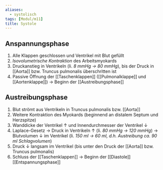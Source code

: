 ```yaml
---
aliases:
  - systolisch
tags: [Modul/m11]
title: Systole
---
```


## Anspannungsphase

1.  Alle Klappen geschlossen und Ventrikel mit Blut gefüllt
2.  _Isovolumetrische Kontraktion_ des Arbeitsmyokards
3.  Druckanstieg in Ventrikeln (li. _8 mmHg → 80 mmHg_), bis der Druck in [[Aorta]] bzw. Truncus pulmonalis überschritten ist
4.  Passive Öffnung der [[Taschenklappen]] ([[Pulmonalklappe]] und [[Aortenklappe]]) → Beginn der [[Austreibungsphase]]

## Austreibungsphase

1.  Blut strömt aus Ventrikeln in Truncus pulmonalis bzw. [[Aorta]]
2.  Weitere Kontraktion des Myokards (beginnend an distalem Septum und Herzspitze)
3.  Wanddicke der Ventrikel ↑ und Innendurchmesser der Ventrikel ↓
4.  Laplace-Gesetz → Druck in Ventrikeln ↑ (li. *80 mmHg → 120 mmHg*) → Blutvolumen ↓ im Ventrikel (li. *150 ml → 60 ml, d.h. Austreibung ca. 90 ml Schlagvolumen*)
5.  Druck ↓ langsam im Ventrikel (bis unter den Druck der [[Aorta]] bzw. Truncus pulmonalis)
6.  Schluss der [[Taschenklappen]] → Beginn der [[Diastole]] [[Entspannungsphase]]